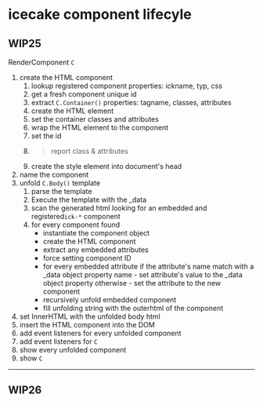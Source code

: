 # icecake component lifecyle

## WIP25

RenderComponent `C`

1. create the HTML component
    1. lookup registered component properties: ickname, typ, css
    2. get a fresh component unique id
    3. extract `C.Container()` properties: tagname, classes, attributes
    4. create the HTML element
    5. set the container classes and attributes
    6. wrap the HTML element to the component
    7. set the id
    8. > report class & attributes
    9. create the style element into document's head
2. name the component
3. unfold `C.Body()` template
    1. parse the template
    2. Execute the template with the _data
    3. scan the generated html looking for an embedded and registered`ick-*` component
    4. for every component found
        - instantiate the component object
        - create the HTML component
        - extract any embedded attributes
        - force setting component ID
        - for every embedded attribute
            if the attribute's name match with a _data object property name
                - set attribute's value to the _data object property
            otherwise
                - set the attribute to the new component
        - recursively unfold embedded component 
        - fill unfolding string with the outerhtml of the component
4. set InnerHTML with the unfolded body html
5. insert the HTML component into the DOM
6. add event listeners for every unfolded component
7. add event listeners for `C`
8. show every unfolded component
9. show `C`

---

## WIP26

